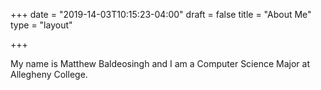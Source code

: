 +++
date = "2019-14-03T10:15:23-04:00"
draft = false
title = "About Me"
type = "layout"

+++

My name is Matthew Baldeosingh and I am a Computer Science Major at Allegheny College.
